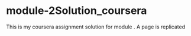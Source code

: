 # module-2Solution_coursera
This is my coursera assignment solution for module . A page is replicated 
